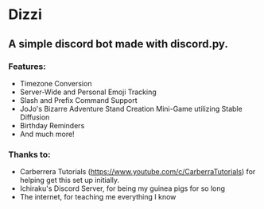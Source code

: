 # Dizzi
## A simple discord bot made with discord.py.
### Features:
* Timezone Conversion
* Server-Wide and Personal Emoji Tracking
* Slash and Prefix Command Support
* JoJo's Bizarre Adventure Stand Creation Mini-Game utilizing Stable Diffusion
* Birthday Reminders
* And much more!

### Thanks to: 
* Carberrera Tutorials (https://www.youtube.com/c/CarberraTutorials) for helping get this set up initially.
* Ichiraku's Discord Server, for being my guinea pigs for so long
* The internet, for teaching me everything I know
